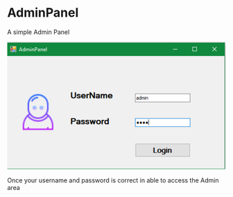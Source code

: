 # AdminPanel
A simple Admin Panel

![](AdminPanel.jpg)


Once your username and password is correct in able to access the Admin area

![]()
